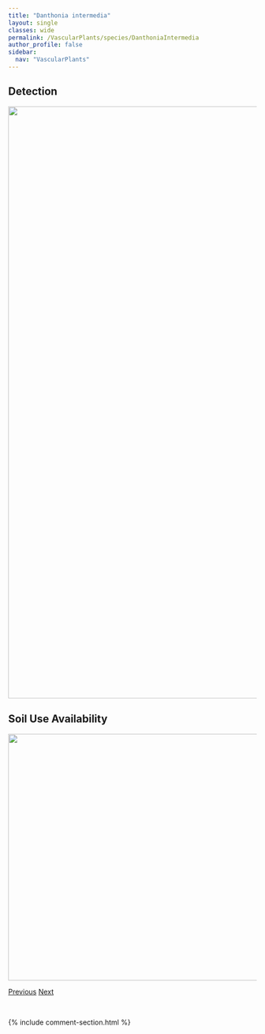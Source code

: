 ```yaml
---
title: "Danthonia intermedia"
layout: single
classes: wide
permalink: /VascularPlants/species/DanthoniaIntermedia
author_profile: false
sidebar:
  nav: "VascularPlants"
---
```


<h2>Detection</h2>

<a href="https://drive.google.com/uc?export=view&id=1bXMVjcH9IDfZ_mUwMgnB_bUMt9ftH_c5">
<img src="https://drive.google.com/uc?export=view&id=1bXMVjcH9IDfZ_mUwMgnB_bUMt9ftH_c5" height = "1200" width = "800">
</a>


<h2>Soil Use Availability</h2>

<a href="https://drive.google.com/uc?export=view&id=1SDeVw5zpg_GWhyTum_CkQQ1ton_m6eEZ">
<img src="https://drive.google.com/uc?export=view&id=1SDeVw5zpg_GWhyTum_CkQQ1ton_m6eEZ" height = "500" width = "1000">
</a>


<a href="/DevelopmentWebsite/VascularPlants/species/DanthoniaCalifornica" class="pagination--pager" title="Danthonia californica">Previous</a> <a href="/DevelopmentWebsite/VascularPlants/species/DanthoniaParryi" class="pagination--pager" title="Danthonia parryi">Next</a>

<p>&nbsp;</p>

{% include comment-section.html %}
